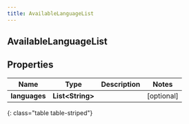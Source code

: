 ```yaml
---
title: AvailableLanguageList
---
```

## AvailableLanguageList


## Properties

| Name | Type | Description | Notes |
| ------------ | ------------- | ------------- | ------------- |
| **languages** | **List&lt;String&gt;** |  |  [optional] |
{: class="table table-striped"}



